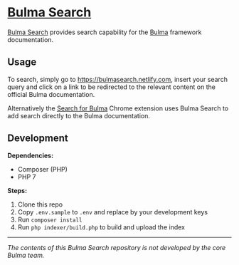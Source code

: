 # [Bulma Search](https://bulmasearch.netlify.com)

[Bulma Search](https://bulmasearch.netlify.com) provides search capability for the [Bulma](https://bulma.io) framework documentation.

## Usage

To search, simply go to https://bulmasearch.netlify.com, insert your search query and click on a link to be redirected to the relevant content on the official Bulma documentation.

Alternatively the [Search for Bulma](https://github.com/patrickdaze/bulma-search-chrome) Chrome extension uses Bulma Search to add search directly to the Bulma documentation.

## Development

**Dependencies:**
- Composer (PHP)
- PHP 7

**Steps:**
1. Clone this repo
2. Copy `.env.sample` to `.env` and replace by your development keys
3. Run `composer install`
4. Run `php indexer/build.php` to build and upload the index

---

_The contents of this Bulma Search repository is not developed by the core Bulma team._
